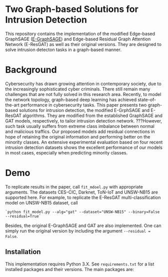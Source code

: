 # Two Graph-based Solutions for Intrusion Detection
This repository contains the implementation of the modified Edge-based GraphSAGE ([E-GraphSAGE](https://arxiv.org/abs/2103.16329)) and Edge-based Residual Graph Attention Network (E-ResGAT) as well as their original versions. They are designed to solve intrusion detecton tasks in a graph-based manner.

# Background
Cybersecurity has drawn growing attention in contemporary society, due to the increasingly sophisticated cyber criminals. There still remain many challenges that are not fully solved in this research area. Recently, to model the network topology, graph-based deep learning has achieved state-of-the-art performance in cybersecurity tasks. This paper presents two graph-based solutions for intrusion detection, the modified E-GrphSAGE and E-ResGAT algorithms. They are modified from the established GraphSAGE and GAT models, respectively, to tailor intrusion detection network. ???However, such task usually suffers from extreme class imbalance between normal and malicious traffics. Our proposed models add residual connections in hope of retaining the original information and performing better on the minority classes. An extensive experimental evaluation based on four recent intrusion detection datasets shows the excellent performance of our models in most cases, especially when predicting minority classes.

# Demo
To replicate results in the paper, call `fit_mdoel.py` with appropriate arguments. The datasets CES-CIC, Darknet, ToN-IoT and UNSW-NB15 are supported here. For example, to replicate the E-ResGAT multi-classification model on UNSW-NB15 dataset, call

    
    `python fit_model.py --alg="gat" --dataset="UNSW-NB15" --binary=False --residual=True`
    
Besides, the original E-GraphSAGE and GAT are also implemented. One can simply run the original version by including the argument `--residual = False`.

## Installation
This implementation requires Python 3.X. See `requirements.txt` for a list installed packages and their versions. The main packages are:
